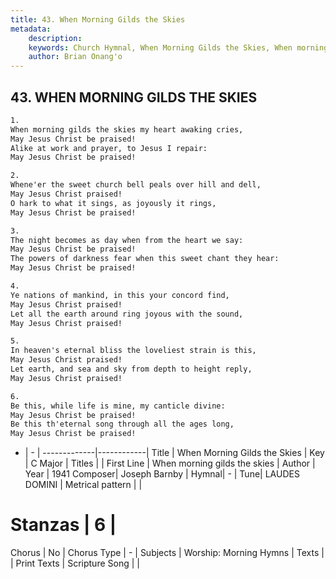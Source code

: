```yaml
---
title: 43. When Morning Gilds the Skies
metadata:
    description: 
    keywords: Church Hymnal, When Morning Gilds the Skies, When morning gilds the skies, 
    author: Brian Onang'o
---
```



## 43. WHEN MORNING GILDS THE SKIES

```txt
1.
When morning gilds the skies my heart awaking cries,
May Jesus Christ be praised!
Alike at work and prayer, to Jesus I repair:
May Jesus Christ be praised!

2.
Whene'er the sweet church bell peals over hill and dell,
May Jesus Christ praised!
O hark to what it sings, as joyously it rings,
May Jesus Christ be praised!

3.
The night becomes as day when from the heart we say:
May Jesus Christ be praised!
The powers of darkness fear when this sweet chant they hear:
May Jesus Christ be praised!

4.
Ye nations of mankind, in this your concord find,
May Jesus Christ praised!
Let all the earth around ring joyous with the sound,
May Jesus Christ praised!

5.
In heaven's eternal bliss the loveliest strain is this,
May Jesus Christ praised!
Let earth, and sea and sky from depth to height reply,
May Jesus Christ praised!

6.
Be this, while life is mine, my canticle divine:
May Jesus Christ be praised!
Be this th'eternal song through all the ages long,
May Jesus Christ be praised!

```

- |   -  |
-------------|------------|
Title | When Morning Gilds the Skies |
Key | C Major |
Titles |  |
First Line | When morning gilds the skies |
Author | 
Year | 1941
Composer| Joseph Barnby |
Hymnal|  - |
Tune| LAUDES DOMINI |
Metrical pattern | |
# Stanzas | 6 |
Chorus | No |
Chorus Type | - |
Subjects | Worship: Morning Hymns |
Texts |  |
Print Texts | 
Scripture Song |  |
  
